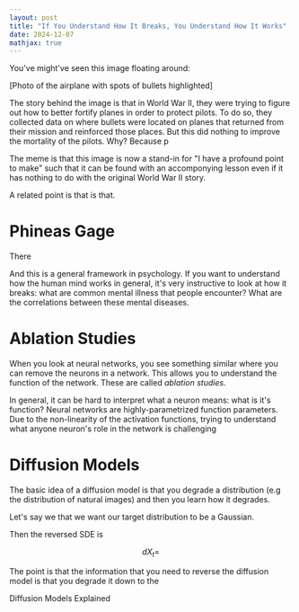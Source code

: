 ```yaml
---
layout: post
title: "If You Understand How It Breaks, You Understand How It Works"
date: 2024-12-07
mathjax: true
---
```


You've might've seen this image floating around:

[Photo of the airplane with spots of bullets highlighted]

The story behind the image is that in World War II, they were trying to figure out how to better fortify planes in order to protect 
pilots. To do so, they collected data on where bullets were located on planes that returned from their mission and reinforced those
places. But this did nothing to improve the mortality of the pilots. Why? Because p

The meme is that this image is now a stand-in for "I have a profound point to make" such that it can be found with an accomponying lesson
even if it has nothing to do with the original World War II story.

A related point is that is that.

# Phineas Gage

There

And this is a general framework in psychology. If you want to understand how the human mind works in general, it's very instructive
to look at how it breaks: what are common mental illness that people encounter? What are the correlations between these mental diseases.

# Ablation Studies

When you look at neural networks, you see something similar where you can remove the neurons in a network. This allows you to
understand the function of the network. These are called *ablation studies*.

In general, it can be hard to interpret what a neuron means: what is it's function? Neural networks are highly-parametrized
function parameters. Due to the non-linearity of the activation functions, trying to understand what anyone neuron's role
in the network is challenging

# Diffusion Models

The basic idea of a diffusion model is that you degrade a distribution (e.g the distribution of natural images) and then you learn
how it degrades.

Let's say we that we want our target distribution to be a Gaussian.

Then the reversed SDE is

$$dX_t = $$

The point is that the information that you need to reverse the diffusion model is that you degrade it down to the 

Diffusion Models Explained